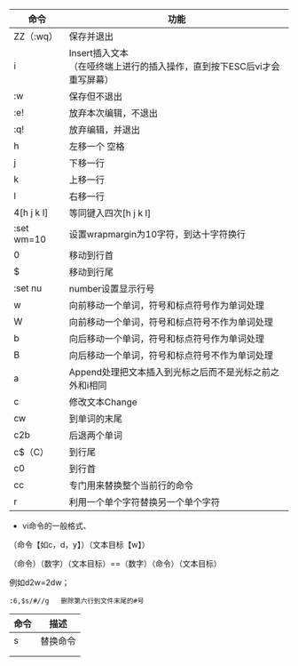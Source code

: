 

| 命令       | 功能                                                         |
| ---------- | ------------------------------------------------------------ |
| ZZ（:wq）  | 保存并退出                                                   |
| i          | Insert插入文本<br />（在哑终端上进行的插入操作，直到按下ESC后vi才会重写屏幕） |
| :w         | 保存但不退出                                                 |
| :e!        | 放弃本次编辑，不退出                                         |
| :q!        | 放弃编辑，并退出                                             |
| h          | 左移一个 空格                                                |
| j          | 下移一行                                                     |
| k          | 上移一行                                                     |
| l          | 右移一行                                                     |
| 4[h j k l] | 等同键入四次[h j k l]                                        |
| :set wm=10 | 设置wrapmargin为10字符，到达十字符换行                       |
| 0          | 移动到行首                                                   |
| $          | 移动到行尾                                                   |
| :set nu    | number设置显示行号                                           |
| w          | 向前移动一个单词，符号和标点符号作为单词处理                 |
| W          | 向前移动一个单词，符号和标点符号不作为单词处理               |
| b          | 向后移动一个单词，符号和标点符号作为单词处理                 |
| B          | 向后移动一个单词，符号和标点符号不作为单词处理               |
| a          | Append处理把文本插入到光标之后而不是光标之前之外和i相同      |
| c          | 修改文本Change                                               |
| cw         | 到单词的末尾                                                 |
| c2b        | 后退两个单词                                                 |
| c$（C）    | 到行尾                                                       |
| c0         | 到行首                                                       |
| cc         | 专门用来替换整个当前行的命令                                 |
| r          | 利用一个单个字符替换另一个单个字符                           |

- vi命令的一般格式、

（命令【如c，d，y】）（文本目标【w】）

（命令）（数字）（文本目标）==（数字）（命令）（文本目标）

   例如d2w=2dw；



```
:6,$s/#//g   删除第六行到文件末尾的#号
```



| 命令 | 描述     |
| ---- | -------- |
| s    | 替换命令 |
|      |          |
|      |          |

